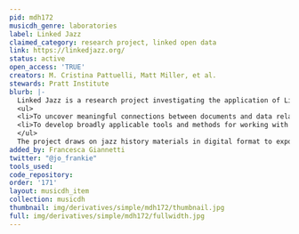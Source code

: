 ```yaml
---
pid: mdh172
musicdh_genre: laboratories
label: Linked Jazz
claimed_category: research project, linked open data
link: https://linkedjazz.org/
status: active
open_access: 'TRUE'
creators: M. Cristina Pattuelli, Matt Miller, et al.
stewards: Pratt Institute
blurb: |-
  Linked Jazz is a research project investigating the application of Linked Open Data technologies to digital cultural heritage materials. Our goals are:
  <ul>
  <li>To uncover meaningful connections between documents and data related to the personal and professional lives of jazz artists, and</li>
  <li>To develop broadly applicable tools and methods for working with Linked Open Data.</li>
  </ul>
  The project draws on jazz history materials in digital format to expose relationships between musicians and reveal their community network. New modes of connecting cultural data have the potential to open up new and unprecedented avenues of research and community engagement.
added_by: Francesca Giannetti
twitter: "@jo_frankie"
tools_used:
code_repository:
order: '171'
layout: musicdh_item
collection: musicdh
thumbnail: img/derivatives/simple/mdh172/thumbnail.jpg
full: img/derivatives/simple/mdh172/fullwidth.jpg
---
```

